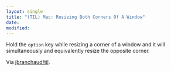 ```yaml
---
layout: single
title: "(TIL) Mac: Resizing Both Corners Of A Window"
date:
modified:
---
```


Hold the `option` key while resizing a corner of a window and it will
simultaneously and equivalently resize the opposite corner.

Via [jbranchaud/til](https://github.com/jbranchaud/til).
